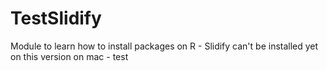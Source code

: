 # TestSlidify
Module to learn how to install packages on R - Slidify can't be installed yet on this version on mac - test

